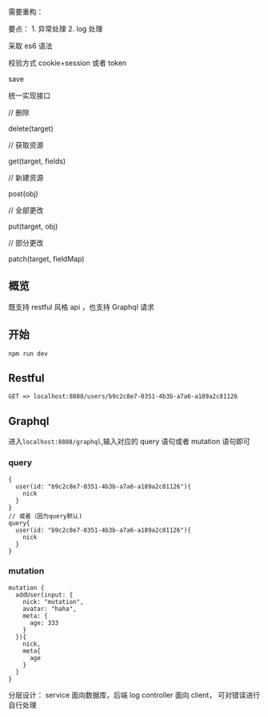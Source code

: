需要重构：

要点： 1. 异常处理 2. log 处理

采取 es6 语法

校验方式 cookie+session 或者 token

save

统一实现接口

// 删除

delete(target)

// 获取资源

get(target, fields)

// 新建资源

post(obj)

// 全部更改

put(target, obj)

// 部分更改

patch(target, fieldMap)

## 概览

既支持 restful 风格 api ，也支持 Graphql 请求

## 开始

```
npm run dev
```

## Restful

`GET => localhost:8888/users/b9c2c8e7-0351-4b3b-a7a6-a189a2c81126`

## Graphql

进入`localhost:8888/graphql`,输入对应的 query 语句或者 mutation 语句即可

### query

```
{
  user(id: "b9c2c8e7-0351-4b3b-a7a6-a189a2c81126"){
    nick
  }
}
// 或者（因为query默认)
query{
  user(id: "b9c2c8e7-0351-4b3b-a7a6-a189a2c81126"){
    nick
  }
}
```

### mutation

```
mutation {
  addUser(input: {
    nick: "mutation",
    avatar: "haha",
    meta: {
      age: 333
    }
  }){
    nick,
    meta{
      age
    }
  }
}

```

分层设计： service 面向数据库，后端 log
controller 面向 client， 可对错误进行自行处理
